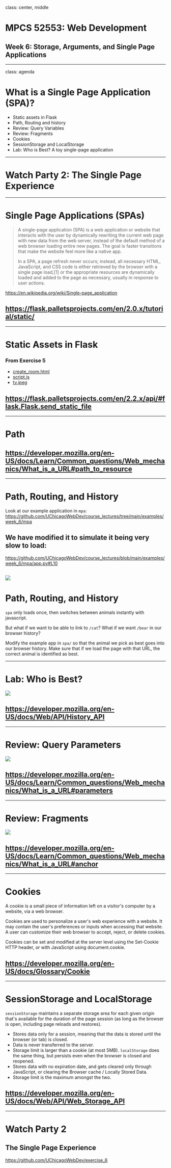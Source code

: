 class: center, middle

# MPCS 52553: Web Development

## Week 6: Storage, Arguments, and Single Page Applications

---

class: agenda

# What is a Single Page Application (SPA)?

- Static assets in Flask
- Path, Routing and history
- Review: Query Variables
- Review: Fragments
- Cookies
- SessionStorage and LocalStorage
- Lab: Who is Best? A toy single-page application

---

# Watch Party 2: The Single Page Experience

---

# Single Page Applications (SPAs)

> A single-page application (SPA) is a web application or website that interacts
> with the user by dynamically rewriting the current web page with new data from
> the web server, instead of the default method of a web browser loading entire
> new pages. The goal is faster transitions that make the website feel more like
> a native app.
>
> In a SPA, a page refresh never occurs; instead, all necessary HTML,
> JavaScript, and CSS code is either retrieved by the browser with a single page
> load,[1] or the appropriate resources are dynamically loaded and added to the
> page as necessary, usually in response to user actions.

https://en.wikipedia.org/wiki/Single-page_application

## https://flask.palletsprojects.com/en/2.0.x/tutorial/static/

---

# Static Assets in Flask

### From Exercise 5

- [create_room.html](https://github.com/UChicagoWebDev/exercise-5/blob/main/app.py#L80-L91)
- [script.js](https://github.com/UChicagoWebDev/exercise-5/blob/main/templates/index.html#L14)
- [tv.jpeg](https://github.com/UChicagoWebDev/exercise-5/blob/main/templates/index.html#L29)

## https://flask.palletsprojects.com/en/2.2.x/api/#flask.Flask.send_static_file

---

# Path

## https://developer.mozilla.org/en-US/docs/Learn/Common_questions/Web_mechanics/What_is_a_URL#path_to_resource

---

# Path, Routing, and History

Look at our example application in `mpa`: 
https://github.com/UChicagoWebDev/course_lectures/tree/main/examples/week_6/mpa

## We have modified it to simulate it being very slow to load:
https://github.com/UChicagoWebDev/course_lectures/blob/main/examples/week_6/mpa/app.py#L10

![](images/mpa_sleep.png)
---

# Path, Routing, and History

`spa` only loads once, then switches between animals instantly with javascript.

But what if we want to be able to link to `/cat`? What if we want `/bear` in our
browser history?

Modify the example app in `spa/` so that the animal we pick as best goes into
our browser history. Make sure that if we load the page with that URL, the
correct animal is identified as best.

---

# Lab: Who is Best?

![](examples/week_6/spa/static/happy_cat.jpeg)
## https://developer.mozilla.org/en-US/docs/Web/API/History_API

---

# Review: Query Parameters
![](images/mdn-url-parameters%40x2.png)
## https://developer.mozilla.org/en-US/docs/Learn/Common_questions/Web_mechanics/What_is_a_URL#parameters

---

# Review: Fragments
![](images/mdn-url-anchor%40x2.png)
## https://developer.mozilla.org/en-US/docs/Learn/Common_questions/Web_mechanics/What_is_a_URL#anchor

---

# Cookies

A cookie is a small piece of information left on a visitor's computer by a website, via a web browser.

Cookies are used to personalize a user's web experience with a website. It may contain the user's preferences or inputs when accessing that website. A user can customize their web browser to accept, reject, or delete cookies.

Cookies can be set and modified at the server level using the Set-Cookie HTTP header, or with JavaScript using document.cookie.
## https://developer.mozilla.org/en-US/docs/Glossary/Cookie

---

# SessionStorage and LocalStorage

`sessionStorage` maintains a separate storage area for each given origin that's available for the duration of the page session (as long as the browser is open, including page reloads and restores).
- Stores data only for a session, meaning that the data is stored until the browser (or tab) is closed.
- Data is never transferred to the server.
- Storage limit is larger than a cookie (at most 5MB).
`localStorage` does the same thing, but persists even when the browser is closed and reopened.
- Stores data with no expiration date, and gets cleared only through JavaScript, or clearing the Browser cache / Locally Stored Data.
- Storage limit is the maximum amongst the two.

## https://developer.mozilla.org/en-US/docs/Web/API/Web_Storage_API

---

# Watch Party 2

## The Single Page Experience

https://github.com/UChicagoWebDev/exercise_6